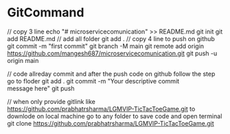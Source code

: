 # GitCommand
// copy 3 line 
echo "# microservicecomunication" >> README.md
git init
git add README.md
// add all folder 
git add .
// copy 4 line to push on github
git commit -m "first commit"
git branch -M main
git remote add origin https://github.com/mangesh687/microservicecomunication.git
git push -u origin main

// code allreday commit and after the push code on github follow the step 
go to floder 
git add .
git commit -m "Your descriptive commit message here"
git push


// when only provide gitlink like https://github.com/prabhatrsharma/LGMVIP-TicTacToeGame.git to downlode on local machine 
go to any folder to save code  and open terminal 
git clone https://github.com/prabhatrsharma/LGMVIP-TicTacToeGame.git




 
